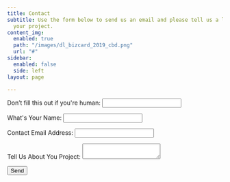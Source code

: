 ```yaml
---
title: Contact
subtitle: Use the form below to send us an email and please tell us a little about
  your project.
content_img:
  enabled: true
  path: "/images/dl_bizcard_2019_cbd.png"
  url: "#"
sidebar:
  enabled: false
  side: left
layout: page

---
```

<form name="contact" method="POST" netlify-honeypot="bot-field" data-netlify="true">
  <p class="hidden">
    <label>Don’t fill this out if you're human: <input name="bot-field" /></label>
  </p>
    <p>
    <label>What's Your Name: <input type="text" name="email" /></label>
  </p>
  <p>
    <label>Contact Email Address: <input type="text" name="email" /></label>
  </p>
  <p>
    <label>Tell Us About You Project: <textarea name="message"></textarea></label>
  </p>
  <p>
    <button type="submit">Send</button>
  </p>
</form>